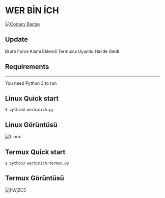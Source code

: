 # WER BİN İCH 

[![Codacy Badge](https://api.codacy.com/project/badge/Grade/a578dde078ef481e97a0e7eac0c8d312)](https://app.codacy.com/app/Mebus/cupp?utm_source=github.com&utm_medium=referral&utm_content=Mebus/cupp&utm_campaign=Badge_Grade_Dashboard)

## Update

Brute Force Kısmı Eklendi
Termuxla Uyumlu Halide Geldi 


## Requirements
------------
You need Python 3 to run


Linux Quick start
-----------

    $ python3 werbinich.py 
    
    
Linux Görüntüsü
-----------
![Linux](https://user-images.githubusercontent.com/81394274/113740807-b5786c00-9709-11eb-8ee2-d4e75953ce4e.png)
    
Termux Quick start
-----------

    $ python3 werbinich-termux.py 
    
    
Termux Görüntüsü
-----------
![hWjZC5](https://user-images.githubusercontent.com/81394274/113740290-3e42d800-9709-11eb-8692-bb67c350d2d5.png)








